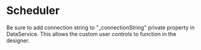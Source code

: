 # Scheduler

Be sure to add connection string to "_connectionString" private property in DataService.
This allows the custom user controls to function in the designer.
